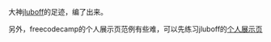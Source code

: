 
大神[jluboff](https://www.freecodecamp.org/jluboff)的足迹，编了出来。

另外，freecodecamp的个人展示页范例有些难，可以先练习jluboff的[个人展示页](https://codepen.io/zilongxuan001/pen/RMVMEq)
